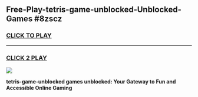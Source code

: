 
## Free-Play-tetris-game-unblocked-Unblocked-Games #8zscz
<h3>
<a href="https://news.freeplayer.one?title=tetris-game-unblocked&ref=8M">CLICK TO PLAY</a></h3>
<hr>

<h3>
<a href="https://news.freeplayer.one?title=tetris-game-unblocked&ref=8M">CLICK 2 PLAY</a>
  
</h3>

<a href="https://news.freeplayer.one?title=tetris-game-unblocked&ref=8M"><img src="https://clearcache.store/games.png"></a>


**tetris-game-unblocked games unblocked: Your Gateway to Fun and Accessible Online Gaming**
